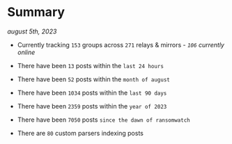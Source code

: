 
# Summary
_august 5th, 2023_

- Currently tracking `153` groups across `271` relays & mirrors - _`106` currently online_

- There have been `13` posts within the `last 24 hours`

- There have been `52` posts within the `month of august`

- There have been `1034` posts within the `last 90 days`

- There have been `2359` posts within the `year of 2023`

- There have been `7050` posts `since the dawn of ransomwatch`

- There are `80` custom parsers indexing posts
